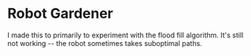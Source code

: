 Robot Gardener
==============

I made this to primarily to experiment with the flood fill algorithm. It's still not working -- the robot sometimes takes suboptimal paths.
